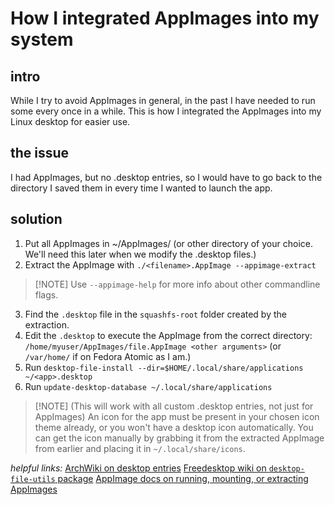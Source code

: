 # How I integrated AppImages into my system
## intro
While I try to avoid AppImages in general, in the past I have needed to run some every once in a while. This is how I integrated the AppImages into my Linux desktop for easier use.
## the issue
I had AppImages, but no .desktop entries, so I would have to go back to the directory I saved them in every time I wanted to launch the app.
## solution
1. Put all AppImages in ~/AppImages/ (or other directory of your choice. We'll need this later when we modify the .desktop files.)
2. Extract the AppImage with ```./<filename>.AppImage --appimage-extract```
> [!NOTE] Use ```--appimage-help``` for more info about other commandline flags.
3. Find the `.desktop` file in the ```squashfs-root``` folder created by the extraction.
4. Edit the `.desktop` to execute the AppImage from the correct directory: ```/home/myuser/AppImages/file.AppImage <other arguments>``` (or ```/var/home/``` if on Fedora Atomic as I am.)
5. Run ```desktop-file-install --dir=$HOME/.local/share/applications ~/<app>.desktop```
6. Run ```update-desktop-database ~/.local/share/applications```
> [!NOTE] (This will work with all custom .desktop entries, not just for AppImages)
An icon for the app must be present in your chosen icon theme already, or you won't have a desktop icon automatically. You can get the icon manually by grabbing it from the extracted AppImage from earlier and placing it in `~/.local/share/icons`.

*helpful links:*
[ArchWiki on desktop entries](https://wiki.archlinux.org/title/Desktop_entries#Application_entry)
[Freedesktop wiki on `desktop-file-utils` package](https://www.freedesktop.org/wiki/Software/desktop-file-utils/)
[AppImage docs on running, mounting, or extracting AppImages](https://docs.appimage.org/user-guide/run-appimages.html#mount-or-extract-appimages)
